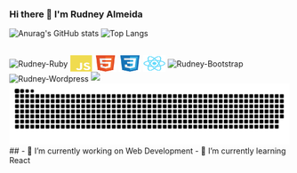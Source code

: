 ### Hi there 👋 I'm Rudney Almeida


![Anurag's GitHub stats](https://github-readme-stats.vercel.app/api?username=rudneyalmeida&show_icons=true&theme=gruvbox)
![Top Langs](https://github-readme-stats.vercel.app/api/top-langs/?username=rudneyalmeida&layout=compact&bg_color=282828&text_color=8EC07C&title_color=C99A2D )

<div style="display: inline_block"><br>
  <img align="center" alt="Rudney-Ruby" height="30" width="40" src="https://cdn.jsdelivr.net/gh/devicons/devicon/icons/ruby/ruby-original.svg">
  <img align="center" alt="Rudney-Js" height="30" width="40" src="https://raw.githubusercontent.com/devicons/devicon/master/icons/javascript/javascript-plain.svg">
  <img align="center" alt="Rudney-HTML" height="30" width="40" src="https://raw.githubusercontent.com/devicons/devicon/master/icons/html5/html5-original.svg">
  <img align="center" alt="Rudney-CSS" height="30" width="40" src="https://raw.githubusercontent.com/devicons/devicon/master/icons/css3/css3-original.svg">
  <img align="center" alt="Rudney-React" height="30" width="40" src="https://raw.githubusercontent.com/devicons/devicon/master/icons/react/react-original.svg">
  <img align="center" alt="Rudney-Bootstrap" height="30" width="40" src="https://cdn.jsdelivr.net/gh/devicons/devicon/icons/bootstrap/bootstrap-original.svg">
  <img align="center" alt="Rudney-Wordpress" height="30" width="40" src="https://cdn.jsdelivr.net/gh/devicons/devicon/icons/wordpress/wordpress-plain.svg">
  <img src="https://user-images.githubusercontent.com/73097560/115834477-dbab4500-a447-11eb-908a-139a6edaec5c.gif">
</div>
<div align="center">
  <img  src="https://github.com/1999AZZAR/1999AZZAR/blob/main/resources/img/grid-snake.svg"
       alt="snake" /></a>
</div>
##
- 🔭 I’m currently working on Web Development
- 🌱 I’m currently learning React
